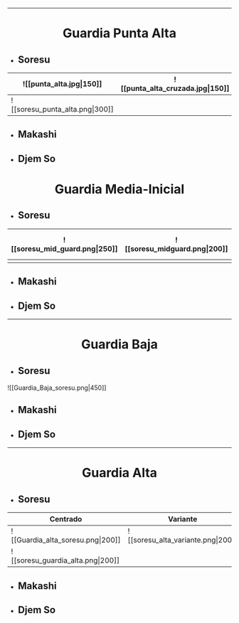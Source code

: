 
---
# <center>Guardia Punta Alta</center>
- ## Soresu

| ![[punta_alta.jpg\|150]] | ![[punta_alta_cruzada.jpg\|150]] | 
| ------------------------ | -------------------------------- | 
| ![[soresu_punta_alta.png\|300]]                            |                                  | 

- ## Makashi

- ## Djem So

# <center>Guardia Media-Inicial</center>

- ## Soresu


| ![[soresu_mid_guard.png\|250]] | ![[soresu_midguard.png\|200]] | ![[soresu_midguard (2).png\|100]] |
| ------------------------------ | ----------------------------- | --------------------------------- |
|                                |                               |                                   | 


- ## Makashi



- ## Djem So

---
# <center>Guardia Baja</center>

- ## Soresu
![[Guardia_Baja_soresu.png|450]]

- ## Makashi

- ## Djem So

---
# <center>Guardia Alta</center>

- ## Soresu

|            <center>Centrado</center>               |             <center>Variante</center>               |
| --------------------------------- | ---------------------------------- |
| ![[Guardia_alta_soresu.png\|200]] | ![[soresu_alta_variante.png\|200]] |
| ![[soresu_guardia_alta.png\|200]] |                                    |


- ## Makashi

- ## Djem So



